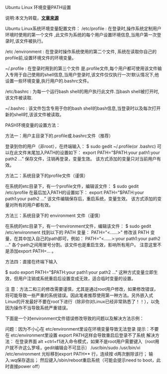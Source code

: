Ubuntu Linux 环境变量PATH设置

说明:本文为转载，**[文章来源](http://blog.csdn.net/witsmakemen/article/details/7831631)**

Ubuntu Linux系统环境变量配置文件： 
/etc/profile : 在登录时,操作系统定制用户环境时使用的第一个文件 ,此文件为系统的每个用户设置环境信息,当用户第一次登录时,该文件被执行。 

/etc /environment : 在登录时操作系统使用的第二个文件, 系统在读取你自己的profile前,设置环境文件的环境变量。 

~/.profile :  在登录时用到的第三个文件 是.profile文件,每个用户都可使用该文件输入专用于自己使用的shell信息,当用户登录时,该文件仅仅执行一次!默认情况下,他设置一些环境变量,执行用户的.bashrc文件。

/etc/bashrc : 为每一个运行bash shell的用户执行此文件.当bash shell被打开时,该文件被读取. 

~/.bashrc : 该文件包含专用于你的bash shell的bash信息,当登录时以及每次打开新的shell时,该该文件被读取。 



PASH环境变量的设置方法： 

方法一：用户主目录下的.profile或.bashrc文件（推荐） 

登录到你的用户（非root），在终端输入： 
$ sudo gedit ~/.profile(or .bashrc) 
可以在此文件末尾加入PATH的设置如下： 
export PATH=”$PATH:your path1:your path2 ...” 
保存文件，注销再登录，变量生效。 
该方式添加的变量只对当前用户有效。 

方法二：系统目录下的profile文件（谨慎） 

在系统的etc目录下，有一个profile文件，编辑该文件： 
$ sudo gedit /etc/profile 
在最后加入PATH的设置如下： 
export PATH=”$PATH:your path1:your path2 ...” 
该文件编辑保存后，重启系统，变量生效。 
该方式添加的变量对所有的用户都有效。 

方法三：系统目录下的 environment 文件（谨慎） 

在系统的etc目录下，有一个environment文件，编辑该文件： 
$ sudo gedit /etc/environment 
找到以下的 PATH 变量： 
PATH="<......>" 
修改该 PATH 变量，在其中加入自己的path即可，例如： 
PATH="<......>:your path1:your path2 …" 
各个path之间用冒号分割。该文件也是重启生效，影响所有用户。 
注意这里不是添加export PATH=… 。 

方法四：直接在终端下输入 

$ sudo export PATH="$PATH:your path1:your path2 …" 
这种方式变量立即生效，但用户注销或系统重启后设置变成无效，适合临时变量的设置。 


注 意：方法二和三的修改需要谨慎，尤其是通过root用户修改，如果修改错误，将可能导致一些严重的系统错误。因此笔者推荐使用第一种方法。另外嵌入式 Linux的开发最好不要在root下进行（除非你对Linux已经非常熟悉了！！），以免因为操作不当导致系统严重错误。

下面是一个对environment文件错误修改导致的问题以及解决方法示例： 

问题：因为不小心在 etc/environment里设在环境变量导致无法登录 
提示：不要在 etc/environment里设置 export PATH这样会导致重启后登录不了系统 
解决方法： 
在登录界面 alt +ctrl+f1进入命令模式，如果不是root用户需要键入（root用户就不许这么罗嗦，gedit编辑会不可显示） 
/usr/bin/sudo /usr/bin/vi /etc/environment 
光标移到export PATH** 行，连续按 d两次删除该行； 
输入:wq保存退出； 
然后键入/sbin/reboot重启系统（可能会提示need to boot，此时直接power off）
